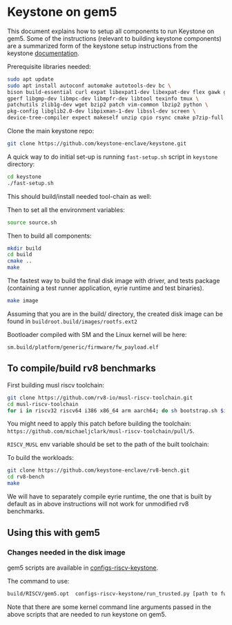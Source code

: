 # Keystone on gem5

This document explains how to setup all components to run Keystone on gem5.
Some of the instructions (relevant to building keystone components) are a summarized form of the keystone setup instructions from the keystone [documentation](http://docs.keystone-enclave.org/).

Prerequisite libraries needed:

```sh
sudo apt update
sudo apt install autoconf automake autotools-dev bc \
bison build-essential curl expat libexpat1-dev libexpat-dev flex gawk gcc git \
gperf libgmp-dev libmpc-dev libmpfr-dev libtool texinfo tmux \
patchutils zlib1g-dev wget bzip2 patch vim-common lbzip2 python \
pkg-config libglib2.0-dev libpixman-1-dev libssl-dev screen \
device-tree-compiler expect makeself unzip cpio rsync cmake p7zip-full
```

Clone the main keystone repo:

```sh
git clone https://github.com/keystone-enclave/keystone.git
```

A quick way to do initial set-up is running `fast-setup.sh` script in `keystone` directory:

```sh
cd keystone
./fast-setup.sh
```

This should build/install needed tool-chain as well:

Then to set all the environment variables:

```sh
source source.sh
```

Then to build all components:

```sh
mkdir build
cd build
cmake ..
make
```

The fastest way to build the final disk image with driver, and tests package (containing a test runner application, eyrie runtime and test binaries).

```sh
make image
```

Assuming that you are in the build/ directory, the created disk image can be found in `buildroot.build/images/rootfs.ext2`


Bootloader compiled with SM and the Linux kernel will be here:

`sm.build/platform/generic/firmware/fw_payload.elf`


## To compile/build rv8 benchmarks

First building musl riscv toolchain:

```sh
git clone https://github.com/rv8-io/musl-riscv-toolchain.git
cd musl-riscv-toolchain
for i in riscv32 riscv64 i386 x86_64 arm aarch64; do sh bootstrap.sh $i ; done
```

You might need to apply this patch before building the toolchain:
`https://github.com/michaeljclark/musl-riscv-toolchain/pull/5`.

`RISCV_MUSL` env variable should be set to the path of the built toolchain:

To build the workloads:

```sh
git clone https://github.com/keystone-enclave/rv8-bench.git
cd rv8-bench
make
```
We will have to separately compile eyrie runtime, the one that is built by default as in above instructions will not work for unmodified rv8 benchmarks.

## Using this with gem5

### Changes needed in the disk image

gem5 scripts are available in [configs-riscv-keystone](configs-riscv-keystone/).

The command to use:

```sh
build/RISCV/gem5.opt  configs-riscv-keystone/run_trusted.py [path to fw_payload.elf] [path to rootfs.ext2] [cpu type] [number of cores] [rv8 benchmark name]
```

Note that there are some kernel command line arguments passed in the above scripts that are needed to run keystone on gem5.